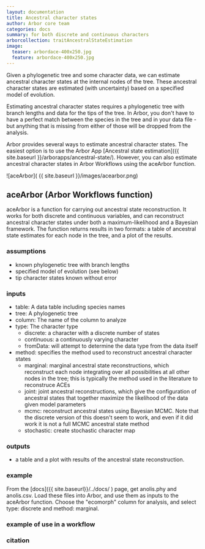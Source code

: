 ```yaml
---
layout: documentation
title: Ancestral character states
author: Arbor core team
categories: docs
summary: for both discrete and continuous characters
arborcollection: traitAncestralStateEstimation
image:
  teaser: arbordace-400x250.jpg
  feature: arbordace-400x250.jpg
---
```


Given a phylogenetic tree and some character data, we can estimate ancestral character states at the internal nodes of the tree. These ancestral character states are estimated (with uncertainty) based on a specified model of evolution.

Estimating ancestral character states requires a phylogenetic tree with branch lengths and data for the tips of the tree. In Arbor, you don't have to have a perfect match between the species in the tree and in your data file - but anything that is missing from either of those will be dropped from the analysis.

Arbor provides several ways to estimate ancestral character states. The easiest option is to use the Arbor App [Ancestral state estimation]({{ site.baseurl }}/arborapps/ancestral-state/). However, you can also estimate ancestral character states in Arbor Workflows using the aceArbor function.

![aceArbor]( {{ site.baseurl }}/images/acearbor.png)

## aceArbor (Arbor Workflows function)

aceArbor is a function for carrying out ancestral state reconstruction. It works for
both discrete and continuous variables, and can reconstruct ancestral character states
under both a maximum-likelihood and a Bayesian framework. The function returns results
in two formats: a table of ancestral state estimates for each node in the tree, and a plot
of the results.

### assumptions

- known phylogenetic tree with branch lengths
- specified model of evolution (see below)
- tip character states known without error

### inputs

- table: A data table including species names
- tree: A phylogenetic tree
- column: The name of the column to analyze
- type: The character type
  - discrete: a character with a discrete number of states
  - continuous: a continuously varying character
  - fromData: will attempt to determine the data type from the data itself
- method: specifies the method used to reconstruct ancestral character states
  - marginal: marginal ancestral state reconstructions, which reconstruct each node integrating over all possibilities at all other nodes in the tree; this is typically the method used in the literature to reconstruce ACEs
  - joint: joint ancestral reconstructions, which give the configuration of ancestral states that together maximize the likelihood of the data given model parameters
  - mcmc: reconstruct ancestral states using Bayesian MCMC. Note that the discrete version of this doesn't seem to work, and even if it did work it is not a full MCMC ancestral state method
  - stochastic: create stochastic character map


### outputs

- a table and a plot with results of the ancestral state reconstruction.

### example

From the [docs]({{ site.baseurl}}/../docs/ ) page, get anolis.phy and anolis.csv.
Load these files into Arbor, and use them as inputs to the aceArbor function. Choose
the "ecomorph" column for analysis, and select type: discrete and method: marginal.


### example of use in a workflow

### citation
